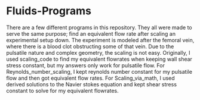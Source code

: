 # Fluids-Programs


There are a few different programs in this repository. They all were made to serve the same purpose; find an equivalent flow rate after scaling an experimental setup down. The experiment is modeled after the femoral vein, where there is a blood clot obstructing some of that vein. Due to the pulsatile nature and complex geometry, the scaling is not easy. Originally, I used scaling_code to find my equivalent flowrates when keeping wall shear stress constant, but my answers only work for pulsatile flow. For Reynolds_number_scaling, I kept reynolds number constant for my pulsatile flow and then got equivalent flow rates. For Scaling_via_math, I used derived solutions to the Navier stokes equation and kept shear stress constant to solve for my equivalent flowrates.
